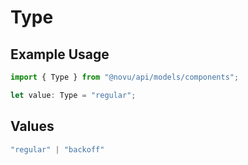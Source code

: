 # Type

## Example Usage

```typescript
import { Type } from "@novu/api/models/components";

let value: Type = "regular";
```

## Values

```typescript
"regular" | "backoff"
```